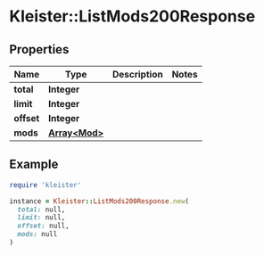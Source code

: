 # Kleister::ListMods200Response

## Properties

| Name | Type | Description | Notes |
| ---- | ---- | ----------- | ----- |
| **total** | **Integer** |  |  |
| **limit** | **Integer** |  |  |
| **offset** | **Integer** |  |  |
| **mods** | [**Array&lt;Mod&gt;**](Mod.md) |  |  |

## Example

```ruby
require 'kleister'

instance = Kleister::ListMods200Response.new(
  total: null,
  limit: null,
  offset: null,
  mods: null
)
```

